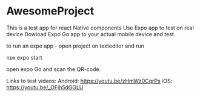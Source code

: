 # AwesomeProject

This is a test app for react Native components
Use Expo app to test on real device
Dowload Expo Go app to your actual mobile device and test.

to run an expo app - 
open project on texteditor and run 

npx expo start

open expo Go and scan the QR-code.


Links to test videos: 
Android: https://youtu.be/zHmWz0CqrPs
iOS: https://youtu.be/_OFih5dGGLU
